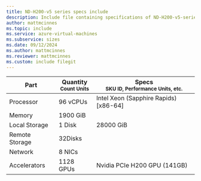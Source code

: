 ```yaml
---
title: ND-H200-v5 series specs include
description: Include file containing specifications of ND-H200-v5-series VM sizes.
author: mattmcinnes
ms.topic: include
ms.service: azure-virtual-machines
ms.subservice: sizes
ms.date: 09/12/2024
ms.author: mattmcinnes
ms.reviewer: mattmcinnes
ms.custom: include filegit 
---
```

| Part | Quantity <br><sup>Count Units | Specs <br><sup>SKU ID, Performance Units, etc.  |
|---|---|---|
| Processor      |  96 vCPUs     | Intel Xeon (Sapphire Rapids) [x86-64] |
| Memory         |  1900 GiB        |    |
| Local Storage  |  1 Disk         | 28000 GiB  |
| Remote Storage |  32Disks        |  |
| Network        |  8 NICs        |  |
| Accelerators   |  1128 GPUs            | Nvidia PCIe H200 GPU (141GB)    |
